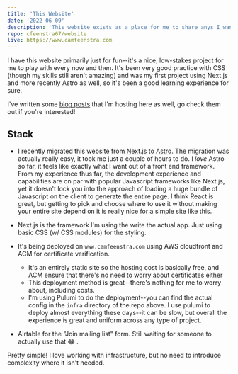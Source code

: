 ```yaml
---
title: 'This Website'
date: '2022-06-09'
description: 'This website exists as a place for me to share anys I want to publish, and for others to consume if they want to get to know me a little bit. Also, I bought camfeenstra.com and figured I should do something with it 🙂.'
repo: cfeenstra67/website
live: https://www.camfeenstra.com
---
```

I have this website primarily just for fun--it's a nice, low-stakes project for me to play with every now and then. It's been very good practice with CSS (though my skills still aren't amazing) and was my first project using Next.js and more recently Astro as well, so it's been a good learning experience for sure.

I've written some [blog posts](/posts) that I'm hosting here as well, go check them out if you're interested!

## Stack

- I recently migrated this website from [Next.js](https://nextjs.org) to [Astro](https://astro.build). The migration was actually really easy, it took me just a couple of hours to do. I _love_ Astro so far, it feels like exactly what I want out of a front end framework. From my experience thus far, the development experience and capabilities are on par with popular Javascript frameworks like Next.js, yet it doesn't lock you into the approach of loading a huge bundle of Javascript on the client to generate the entire page. I think React is great, but getting to pick and choose where to use it without making your entire site depend on it is really nice for a simple site like this.

- Next.js is the framework I'm using the write the actual app. Just using basic CSS (w/ CSS modules) for the styling.
- It's being deployed on `www.camfeenstra.com` using AWS cloudfront and ACM for certificate verification.
    - It's an entirely static site so the hosting cost is basically free, and ACM ensure that there's no need to worry about certificates either
    - This deployment method is great--there's nothing for me to worry about, including costs.
    - I'm using Pulumi to do the deployment--you can find the actual config in the `infra` directory of the repo above. I use pulumi to deploy almost everything these days--it can be slow, but overall the experience is great and uniform across any type of project.
- Airtable for the "Join mailing list" form. Still waiting for someone to actually use that 😂 .

Pretty simple! I love working with infrastructure, but no need to introduce complexity where it isn't needed.
